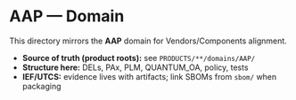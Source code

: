 # AAP — Domain

This directory mirrors the **AAP** domain for Vendors/Components alignment.

- **Source of truth (product roots):** see `PRODUCTS/**/domains/AAP/`
- **Structure here:** DELs, PAx, PLM, QUANTUM_OA, policy, tests
- **IEF/UTCS:** evidence lives with artifacts; link SBOMs from `sbom/` when packaging
